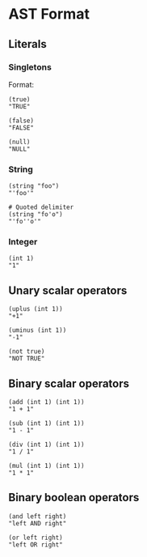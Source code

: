 AST Format
==========

## Literals

### Singletons

Format:

~~~
(true)
"TRUE"

(false)
"FALSE"

(null)
"NULL"
~~~

### String

~~~
(string "foo")
"'foo'"

# Quoted delimiter
(string "fo'o")
"'fo''o'"
~~~

### Integer

~~~
(int 1)
"1"
~~~

## Unary scalar operators

~~~
(uplus (int 1))
"+1"

(uminus (int 1))
"-1"

(not true)
"NOT TRUE"
~~~

## Binary scalar operators

~~~
(add (int 1) (int 1))
"1 + 1"
~~~

~~~
(sub (int 1) (int 1))
"1 - 1"
~~~

~~~
(div (int 1) (int 1))
"1 / 1"
~~~

~~~
(mul (int 1) (int 1))
"1 * 1"
~~~

## Binary boolean operators

~~~
(and left right)
"left AND right"
~~~

~~~
(or left right)
"left OR right"
~~~
